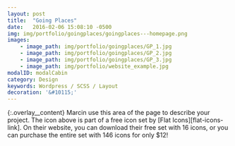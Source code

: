 ```yaml
---
layout: post
title:  "Going Places"
date:   2016-02-06 15:08:10 -0500
img: img/portfolio/goingplaces/goingplaces---homepage.png
images: 
    - image_path: img/portfolio/goingplaces/GP_1.jpg
    - image_path: img/portfolio/goingplaces/GP_2.jpg
    - image_path: img/portfolio/goingplaces/GP_3.jpg
    - image_path: img/portfolio/website_example.jpg
modalID: modalCabin
category: Design
keywords: Wordpress / SCSS / Layout
decoration: '&#10115;'
---
```

{:.overlay__content}
Marcin use this area of the page to describe your project. The icon above is part of a free icon set by [Flat Icons][flat-icons-link]. On their website, you can download their free set with 16 icons, or you can purchase the entire set with 146 icons for only $12!
